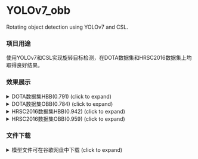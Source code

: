 # YOLOv7_obb
Rotating object detection using YOLOv7 and CSL.


### 项目用途
使用YOLOv7和CSL实现旋转目标检测，在DOTA数据集和HRSC2016数据集上均取得良好结果。

### 效果展示
<details>
  <summary>DOTA数据集HBB(0.791) (click to expand)</summary>

<p align="left"><img width="800" src="https://github.com/SSTato/YOLOv7_obb/blob/master/dataset/dataset_demo/results1.png"></p>
<p align="left"><img width="800" src="https://github.com/SSTato/YOLOv7_obb/blob/master/dataset/dataset_demo/confusion_matrix.png"></p>
<p align="left"><img width="800" src="https://github.com/SSTato/YOLOv7_obb/blob/master/dataset/dataset_demo/val_batch0_pred.jpg"></p>
</details>


<details>
  <summary>DOTA数据集OBB(0.784) (click to expand)</summary>
  <br>
<p>mAP:78.35</p>
<p>class aps:  [90.56903172 80.70941623 46.04763298 59.882317   80.20104153 87.27336943
 89.98862253 90.8265387  84.66325542 89.90289903 76.64386534 74.47407929
 76.2255546  67.98867669 79.85177155]</p>
</details>

<details>
  <summary>HRSC2016数据集HBB(0.942) (click to expand)</summary>
<p align="left"><img width="800" src="https://github.com/SSTato/YOLOv7_obb/blob/master/dataset/dataset_demo/results.png"></p>
<p align="left"><img width="800" src="https://github.com/SSTato/YOLOv7_obb/blob/master/dataset/dataset_demo/val_batch2_pred.jpg"></p>
</details>

<details>
  <summary>HRSC2016数据集OBB(0.959) (click to expand)</summary>
<p align="left"><img width="800" src="https://github.com/SSTato/YOLOv7_obb/blob/master/dataset/dataset_demo/labels_correlogram.jpg"></p>
<p align="left"><img width="800" src="https://github.com/SSTato/YOLOv7_obb/blob/master/dataset/dataset_demo/labels_xyls.jpg"></p>
</details>

### 文件下载


<details>
  <summary>模型文件可在谷歌网盘中下载 (click to expand)</summary>
<p> 链接：https://drive.google.com/file/d/1bodl7IoA1xaqP-b9RXDvRUv6oSxNySP3/view?usp=sharing </p>
<p> 链接：https://drive.google.com/file/d/1SLrafWiaoYzgjq9KlXuKr_-wn7-5Zbj2/view?usp=sharing </p>
</details>
